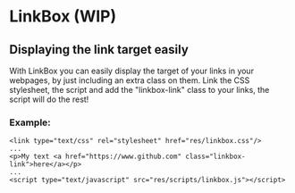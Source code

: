 # LinkBox (WIP)
## Displaying the link target easily

With LinkBox you can easily display the target of your links in your webpages, by just including an extra class on them.
Link the CSS stylesheet, the script and add the "linkbox-link" class to your links, the script will do the rest!

### Example:

```
<link type="text/css" rel="stylesheet" href="res/linkbox.css"/>
...
<p>My text <a href="https://www.github.com" class="linkbox-link">here</a></p>
...
<script type="text/javascript" src="res/scripts/linkbox.js"></script>
```
